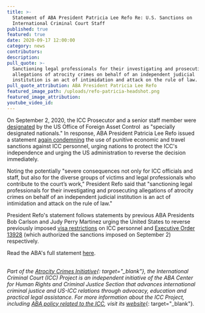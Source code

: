```yaml
---
title: >-
  Statement of ABA President Patricia Lee Refo Re: U.S. Sanctions on
  International Criminal Court Staff
published: true
featured: true
date: 2020-09-17 12:00:00
category: news
contributors:
description:
pull_quote: >-
  Sanctioning legal professionals for their investigating and prosecuting
  allegations of atrocity crimes on behalf of an independent judicial
  institution is an act of intimidation and attack on the rule of law.
pull_quote_attribution: ABA President Patricia Lee Refo
featured_image_path: /uploads/refo-patricia-headshot.png
featured_image_attribution:
youtube_video_id:
---
```


On September 2, 2020, the ICC Prosecutor and a senior staff member were [designated](https://home.treasury.gov/policy-issues/financial-sanctions/sanctions-programs-and-country-information/blocking-property-of-certain-persons-associated-with-the-international-criminal-court-sanctions) by the US Office of Foreign Asset Control &nbsp;as "specially designated nationals." In response, ABA President Patricia Lee Refo issued a statement&nbsp;[again condemning](https://www.americanbar.org/news/abanews/aba-news-archives/2020/09/presidential-statement-icc/)&nbsp;the use of punitive economic and travel sanctions against ICC personnel, urging nations to protect the ICC's independence and urging the US administration to reverse the decision immediately.

Noting the potentially "severe consequences not only for ICC officials and staff, but also for the diverse groups of victims and legal professionals who contribute to the court’s work," President Refo said that "sanctioning legal professionals for their investigating and prosecuting allegations of atrocity crimes on behalf of an independent judicial institution is an act of intimidation and attack on the rule of law."

President Refo's statement follows statements by previous ABA Presidents Bob Carlson and Judy Perry Martinez urging the United States to reverse previously imposed [visa restrictions](https://www.international-criminal-justice-today.org/news/statement-of-aba-president-bob-carlson-re-restricting-international-criminal-court-officials-visas/)&nbsp;on ICC personnel and [Executive Order 13928](https://www.international-criminal-justice-today.org/news/statement-of-aba-president-judy-perry-martinez-re-u-s--sanctions-of-international-criminal-court-personnel/)&nbsp;(which authorized the sanctions imposed on September 2) respectively.&nbsp;

Read the ABA's full statement [here](https://www.americanbar.org/news/abanews/aba-news-archives/2020/09/presidential-statement-icc/).

<br>*Part of the&nbsp;[Atrocity Crimes Initiative](https://www.americanbar.org/groups/human_rights/preventing-atrocities/){: target="_blank"}, the International Criminal Court (ICC) Project is an independent initiative of the ABA Center for Human Rights and Criminal Justice Section that advances international criminal justice and US-ICC relations through advocacy, education and practical legal assistance. For more information about the ICC Project, including [ABA policy related to the ICC](https://www.aba-icc.org/the-aba-icc-project/aba-policy-on-the-icc/), visit its*&nbsp;[*website*](https://www.international-criminal-justice-today.org/news/aba-reaffirms-strong-support-for-the-icc-before-the-assembly-of-states-parties/www.aba-icc.org){: target="_blank"}*.*
